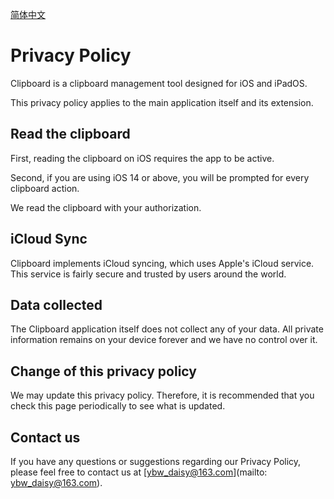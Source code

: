 [简体中文](https://ybwdaisy.github.io/clipboard-app/README_CN)

# Privacy Policy

Clipboard is a clipboard management tool designed for iOS and iPadOS.

This privacy policy applies to the main application itself and its extension.

## Read the clipboard

First, reading the clipboard on iOS requires the app to be active.

Second, if you are using iOS 14 or above, you will be prompted for every clipboard action.

We read the clipboard with your authorization.

## iCloud Sync

Clipboard implements iCloud syncing, which uses Apple's iCloud service. This service is fairly secure and trusted by users around the world.

## Data collected

The Clipboard application itself does not collect any of your data. All private information remains on your device forever and we have no control over it.

## Change of this privacy policy

We may update this privacy policy. Therefore, it is recommended that you check this page periodically to see what is updated.

## Contact us

If you have any questions or suggestions regarding our Privacy Policy, please feel free to contact us at [ybw_daisy@163.com](mailto: ybw_daisy@163.com).